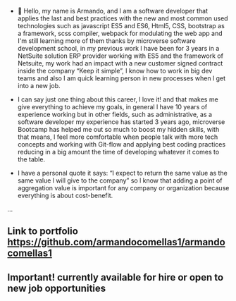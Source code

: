 - 👋 Hello, my name is Armando, and l am a software developer that applies the last and best practices with the new and most common used technologies such as javascript ES5 and ES6, Html5, CSS, bootstrap as a framework, scss compiler, webpack for modulating the web app and I'm still learning more of them thanks by microverse software development school, in my previous work l have been for 3 years in a NetSuite solution ERP provider working with ES5 and the framework of Netsuite, my work had an impact with a new customer signed contract inside the company “Keep it simple”, I know how to work in big dev teams and also I am quick learning person in new processes when l get into a new job.

- I can say just one thing about this career, l love it! and that makes me give everything to achieve my goals, in general l have 10 years of experience working but in other fields, such as administrative, as a software developer my experience has started 3 years ago, microverse Bootcamp has helped me out so much to boost my hidden skills, with that means, l feel more comfortable when people talk with more tech concepts and working with Git-flow and applying best coding practices reducing in a big amount the time of developing whatever it comes to the table.

- I have a personal quote it says: “I expect to return the same value as the same value l will give to the company” so l know that adding a point of aggregation value is important for any company or organization because everything is about cost-benefit. 

...

## Link to portfolio https://github.com/armandocomellas1/armandocomellas1
## Important! currently available for hire or open to new job opportunities

<!---
armandocomellas1/armandocomellas1 is a ✨ special ✨ repository because its `README.md` (this file) appears on your GitHub profile.
You can click the Preview link to take a look at your changes.
--->
